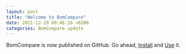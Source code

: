 ```yaml
---
layout: post
title: "Welcome to BomCompare"
date: 2021-12-29 09:46:28 +0200
categories: BomCompare update
---
```


BomCompare is now published on GitHub. Go ahead, [Install](./../how-to.html) and [Use](details.html) it.
